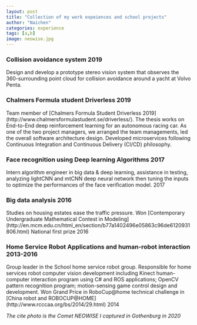 ```yaml
---
layout: post
title: "Collection of my work expeiences and school projects"
author: "Naichen"
categories: experience
tags: [a,b]
image: neowise.jpg
---
```

<p id=Collision>
<h3 id="heading-three-h3">Collision avoidance system 2019</h3>
</p>
Design and develop a prototype stereo vision system that observes the 360-surrounding point cloud for collision avoidance around a yacht at Volvo Penta.

<p id=CFSD19>
<h3 id="heading-three-h3">Chalmers Formula student Driverless  2019</h3>
</p>
Team member of [Chalmers Formula Student Driverless 2019](http://www.chalmersformulastudent.se/driverless/). The thesis works on End-to-End deep reinforcement learning for an autonomous racing car. As one of the two project managers, we arranged the team managements, led the overall software architecture design. Developed microservices following Continuous Integration and Continuous Delivery (CI/CD) philosophy. 

<p id=Face>
<h3 id="heading-three-h3"> Face recognition using Deep learning Algorithms 2017</h3>
</p>
Intern algorithm engineer in big data & deep learning, assistance in testing, analyzing lightCNN and mtCNN deep neural network then tuning the inputs to optimize the performances of the face verification model. 2017
</p>
<p id=CUMCM>
<h3 id="heading-three-h3"> Big data analysis 2016</h3>
</p>
Studies on housing estates ease the traffic pressure. Won [Contemporary Undergraduate Mathematical Contest in Modeling](http://en.mcm.edu.cn/html_en/section/b77a1402496e05863c96de6120931806.html) National first prize 2016

<p id=Robot>
<h3 id="heading-three-h3"> Home Service Robot Applications and human-robot interaction 2013-2016</h3>
</p>
Group leader in the School home service robot group. Responsible for home services robot computer vision development including Kinect human-computer interaction program using C# and ROS applications; OpenCV pattern recognition program; motion-sensing game control design and development. Won Grand Price in RoboCup@home technical challenge in [China robot and ROBOCUP@HOME](http://www.rcccaa.org/bs/2014/29.html) 2014


<em> The cite photo is the Comet NEOWISE I captured in Gothenburg in 2020</em>